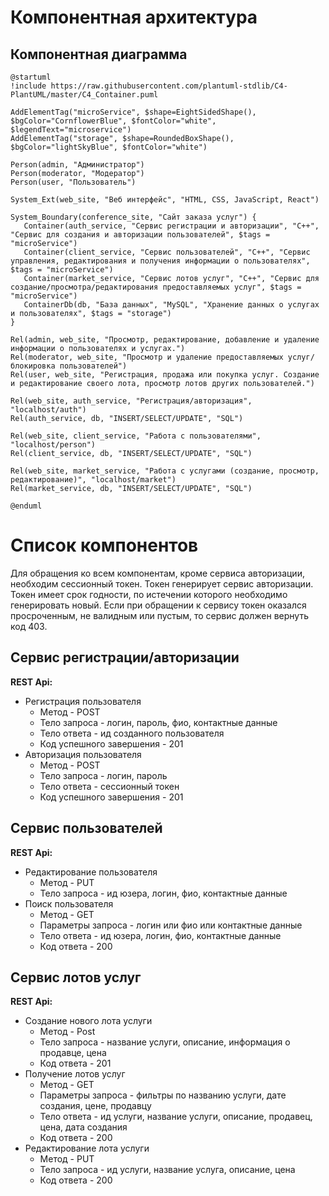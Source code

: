 # Компонентная архитектура

## Компонентная диаграмма
```plantuml
@startuml
!include https://raw.githubusercontent.com/plantuml-stdlib/C4-PlantUML/master/C4_Container.puml

AddElementTag("microService", $shape=EightSidedShape(), $bgColor="CornflowerBlue", $fontColor="white", $legendText="microservice")
AddElementTag("storage", $shape=RoundedBoxShape(), $bgColor="lightSkyBlue", $fontColor="white")

Person(admin, "Администратор")
Person(moderator, "Модератор")
Person(user, "Пользователь")

System_Ext(web_site, "Веб интерфейс", "HTML, CSS, JavaScript, React")

System_Boundary(conference_site, "Сайт заказа услуг") {
   Container(auth_service, "Сервис регистрации и авторизации", "C++", "Сервис для создания и авторизации пользователей", $tags = "microService")
   Container(client_service, "Сервис пользователей", "C++", "Сервис управления, редактирования и получения информации о пользователях", $tags = "microService")    
   Container(market_service, "Сервис лотов услуг", "C++", "Сервис для создание/просмотра/редактирования предоставляемых услуг", $tags = "microService")
   ContainerDb(db, "База данных", "MySQL", "Хранение данных о услугах и пользователях", $tags = "storage")
}

Rel(admin, web_site, "Просмотр, редактирование, добавление и удаление информации о пользователях и услугах.")
Rel(moderator, web_site, "Просмотр и удаление предоставляемых услуг/ блокировка пользователей")
Rel(user, web_site, "Регистрация, продажа или покупка услуг. Создание и редактирование своего лота, просмотр лотов других пользователей.")

Rel(web_site, auth_service, "Регистрация/авторизация", "localhost/auth")
Rel(auth_service, db, "INSERT/SELECT/UPDATE", "SQL")

Rel(web_site, client_service, "Работа с пользователями", "localhost/person")
Rel(client_service, db, "INSERT/SELECT/UPDATE", "SQL")

Rel(web_site, market_service, "Работа с услугами (создание, просмотр, редактирование)", "localhost/market")
Rel(market_service, db, "INSERT/SELECT/UPDATE", "SQL")

@enduml
```

# Список компонентов

Для обращения ко всем компонентам, кроме сервиса авторизации, необходим сессионный токен. Токен генерирует сервис авторизации. Токен имеет срок годности, по истечении которого необходимо генерировать новый.
Если при обращении к сервису токен оказался просроченным, не валидным или пустым, то сервис должен вернуть код 403.

## Сервис регистрации/авторизации
**REST Api:**
- Регистрация пользователя
   - Метод - POST
   - Тело запроса - логин, пароль, фио, контактные данные
   - Тело ответа - ид созданного пользователя
   - Код успешного завершения - 201
- Авторизация пользователя
   - Метод - POST
   - Тело запроса - логин, пароль
   - Тело ответа - сессионный токен
   - Код успешного завершения - 201

## Сервис пользователей
**REST Api:**
- Редактирование пользователя
   - Метод - PUT
   - Тело запроса - ид юзера, логин, фио, контактные данные
- Поиск пользователя
   - Метод - GET
   - Параметры запроса - логин или фио или контактные данные
   - Тело ответа - ид юзера, логин, фио, контактные данные
   - Код ответа - 200

## Сервиc лотов услуг
**REST Api:**
- Создание нового лота услуги
   - Метод - Post
   - Тело запроса - название услуги, описание, информация о продавце, цена
   - Код ответа - 201
- Получение лотов услуг
   - Метод - GET
   - Параметры запроса - фильтры по названию услуги, дате создания, цене, продавцу
   - Тело ответа - ид услуги, название услуги, описание, продавец, цена, дата создания
   - Код ответа - 200
- Редактирование лота услуги
   - Метод - PUT
   - Тело запроса - ид услуги, название услуга, описание, цена
   - Код ответа - 200